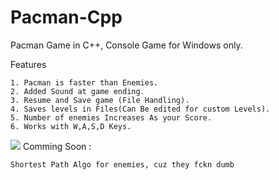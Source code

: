 # Pacman-Cpp
Pacman Game in C++, Console Game for Windows only.


Features
```
1. Pacman is faster than Enemies.
2. Added Sound at game ending.
3. Resume and Save game (File Handling).
4. Saves levels in Files(Can Be edited for custom Levels).
5. Number of enemies Increases As your Score.
6. Works with W,A,S,D Keys.
```
![](https://i.ibb.co/M95j6bC/Capture.png)
Comming Soon : 

`Shortest Path Algo for enemies, cuz they fckn dumb`
